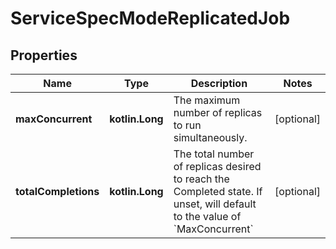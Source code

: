 
# ServiceSpecModeReplicatedJob

## Properties
| Name | Type | Description | Notes |
| ------------ | ------------- | ------------- | ------------- |
| **maxConcurrent** | **kotlin.Long** | The maximum number of replicas to run simultaneously.  |  [optional] |
| **totalCompletions** | **kotlin.Long** | The total number of replicas desired to reach the Completed state. If unset, will default to the value of &#x60;MaxConcurrent&#x60;  |  [optional] |



